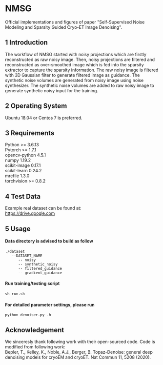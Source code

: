 # NMSG
Official implementations and figures of paper "Self-Supervised Noise Modeling and Sparsity Guided Cryo-ET Image Denoising".
<br>
## 1 Introduction
The workflow of NMSG started with noisy projections which are firstly reconstructed as raw noisy image. Then, noisy projections are filtered and reconstructed as over-smoothed image which is fed into the sparsity extractor to capture the sparsity information. The raw noisy image is filtered with 3D Gaussian filter to generate filtered image as guidance. The synthetic noise volumes are generated from noisy image using noise synthesizer. The synthetic noise volumes are added to raw noisy image to generate synthetic noisy input for the training.
## 2 Operating System
Ubuntu 18.04 or Centos 7 is preferred.
## 3 Requirements
Python >= 3.6.13 <br>
Pytorch >= 1.7.1 <br>
opencv-python 4.5.1 <br>
numpy 1.19.2 <br>
scikit-image 0.17.1 <br>
scikit-learn 0.24.2 <br>
mrcfile 1.3.0 <br>
torchvision >= 0.8.2 <br>
## 4 Test Data
Example real dataset can be found at: <br>
https://drive.google.com
## 5 Usage
#### Data directory is advised to build as follow
```
./dataset
   --DATASET_NAME
      -- noisy
      -- synthetic_noisy
      -- filtered_guidance
      -- gradient_guidance
```
#### Run training/testing script
    sh run.sh
#### For detailed parameter settings, please run
    python denoiser.py -h
## Acknowledgement
We sinceresly thank following work with their open-sourced code. Code is modified from following work: <br>
Bepler, T., Kelley, K., Noble, A.J., Berger, B. Topaz-Denoise: general deep denoising models for cryoEM and cryoET. Nat Commun 11, 5208 (2020).
